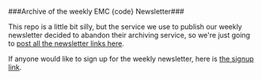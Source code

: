 ###Archive of the weekly EMC {code} Newsletter###

This repo is a little bit silly, but the service we use to publish our weekly newsletter decided to abandon their archiving service, so we're just going to [post all the newsletter links here](https://github.com/bgracely/emccode-newsletter/blob/master/archive-list.md). 

If anyone would like to sign up for the weekly newsletter, here is [the signup link](http://bit.ly/emccodesignup).
